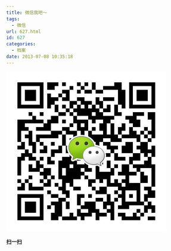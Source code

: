 ```yaml
---
title: 微信我吧～
tags:
  - 微信
url: 627.html
id: 627
categories:
  - 档案
date: 2013-07-08 10:35:18
---
```


[![wx](/uploads/2013/07/wx.jpg)](/uploads/2013/07/wx.jpg)  

**扫一扫**